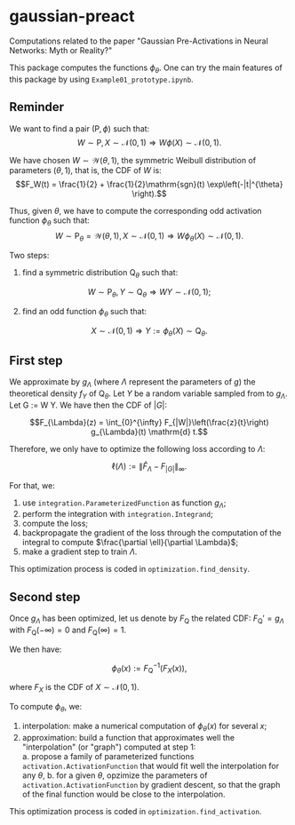# gaussian-preact
Computations related to the paper "Gaussian Pre-Activations in Neural Networks: Myth or Reality?"

This package computes the functions $\phi_{\theta}$. One can try the main features of this package by using `Example01_prototype.ipynb`.

## Reminder

We want to find a pair $(\mathrm{P}, \phi)$ such that:
$$W \sim \mathrm{P}, X \sim \mathcal{N}(0, 1) \Rightarrow W \phi(X) \sim \mathcal{N}(0, 1).$$

We have chosen $W \sim \mathcal{W}(\theta, 1)$, the symmetric Weibull distribution of parameters $(\theta, 1)$, that is, the CDF of $W$ is:
$$F_W(t) = \frac{1}{2} + \frac{1}{2}\mathrm{sgn}(t) \exp\left(-|t|^{\theta} \right).$$

Thus, given $\theta$, we have to compute the corresponding odd activation function $\phi_{\theta}$ such that:
$$W \sim \mathrm{P}_{\theta} = \mathcal{W}(\theta, 1), X \sim \mathcal{N}(0, 1) \Rightarrow W \phi_{\theta}(X) \sim \mathcal{N}(0, 1).$$

Two steps:
 1. find a symmetric distribution $\mathrm{Q}_{\theta}$ such that: 

$$W \sim \mathrm{P}_{\theta}, Y \sim \mathrm{Q}_{\theta} \Rightarrow W Y \sim \mathcal{N}(0, 1);$$

 2. find an odd function $\phi_{\theta}$ such that:

$$X \sim \mathcal{N}(0, 1) \Rightarrow Y := \phi_{\theta}(X) \sim \mathrm{Q}_{\theta}.$$

## First step

We approximate by $g_{\Lambda}$ (where $\Lambda$ represent the parameters of $g$) the theoretical density $f_Y$ of $\mathrm{Q}_{\theta}$. Let $Y$ be a random variable sampled from to $g_{\Lambda}$. Let G := W Y. We have then the CDF of $|G|$:

$$F_{\Lambda}(z) = \int_{0}^{\infty} F_{|W|}\left(\frac{z}{t}\right) g_{\Lambda}(t) \mathrm{d} t.$$

Therefore, we only have to optimize the following loss according to $\Lambda$:

$$\ell(\Lambda) := \| \hat{F}_{\Lambda} - F_{|G|} \|_{\infty}.$$

For that, we:
1. use `integration.ParameterizedFunction` as function $g_{\Lambda}$;
2. perform the integration with `integration.Integrand`;
3. compute the loss;
4. backpropagate the gradient of the loss through the computation of the integral to compute $\frac{\partial \ell}{\partial \Lambda}$;
5. make a gradient step to train $\Lambda$.

This optimization process is coded in `optimization.find_density`.

## Second step

Once $g_{\Lambda}$ has been optimized, let us denote by $F_{\mathrm{Q}}$ the related CDF: $F_{\mathrm{Q}}' = g_{\Lambda}$ with $F_{\mathrm{Q}}(-\infty) = 0$ and $F_{\mathrm{Q}}(\infty) = 1$. 

We then have:

$$\phi_{\theta}(x) := F_{\mathrm{Q}}^{-1}(F_X(x)),$$

where $F_X$ is the CDF of $X \sim \mathcal{N}(0, 1)$.

To compute $\phi_{\theta}$, we:
 1. interpolation: make a numerical computation of $\phi_{\theta}(x)$ for several $x$;
 2. approximation: build a function that approximates well the "interpolation" (or "graph") computed at step 1:  
  a. propose a family of parameterized functions `activation.ActivationFunction` that would fit well the interpolation for any $\theta$,
  b. for a given $\theta$, opzimize the parameters of `activation.ActivationFunction` by gradient descent, so that the graph of the final function would be close to the interpolation.

This optimization process is coded in `optimization.find_activation`.
